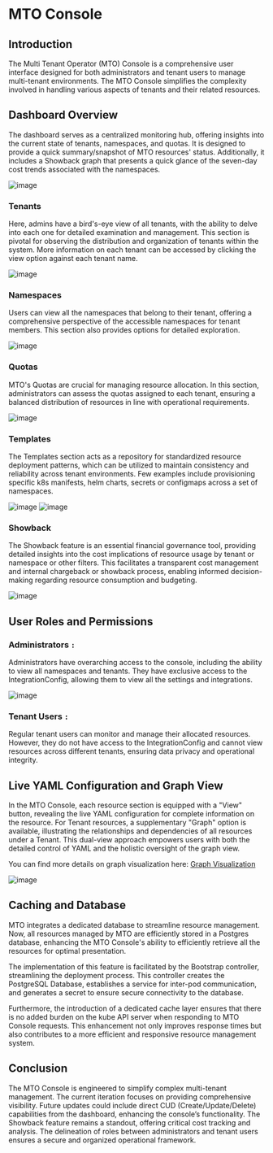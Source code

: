 # MTO Console

## Introduction

The Multi Tenant Operator (MTO) Console is a comprehensive user interface designed for both administrators and tenant users to manage multi-tenant environments. The MTO Console simplifies the complexity involved in handling various aspects of tenants and their related resources.

## Dashboard Overview

The dashboard serves as a centralized monitoring hub, offering insights into the current state of tenants, namespaces, and quotas. It is designed to provide a quick summary/snapshot of MTO resources' status. Additionally, it includes a Showback graph that presents a quick glance of the seven-day cost trends associated with the namespaces.

![image](../images/dashboard.png)

### Tenants

Here, admins have a bird's-eye view of all tenants, with the ability to delve into each one for detailed examination and management. This section is pivotal for observing the distribution and organization of tenants within the system. More information on each tenant can be accessed by clicking the view option against each tenant name.

![image](../images/tenants.png)

### Namespaces

Users can view all the namespaces that belong to their tenant, offering a comprehensive perspective of the accessible namespaces for tenant members. This section also provides options for detailed exploration.

![image](../images/namespaces.png)

### Quotas

MTO's Quotas are crucial for managing resource allocation. In this section, administrators can assess the quotas assigned to each tenant, ensuring a balanced distribution of resources in line with operational requirements.

![image](../images/quotas.png)

### Templates

The Templates section acts as a repository for standardized resource deployment patterns, which can be utilized to maintain consistency and reliability across tenant environments. Few examples include provisioning specific k8s manifests, helm charts, secrets or configmaps across a set of namespaces.

![image](../images/templates.png)
![image](../images/templateGroupInstances.png)

### Showback

The Showback feature is an essential financial governance tool, providing detailed insights into the cost implications of resource usage by tenant or namespace or other filters. This facilitates a transparent cost management and internal chargeback or showback process, enabling informed decision-making regarding resource consumption and budgeting.

![image](../images/showback.png)

## User Roles and Permissions

### Administrators `:`

Administrators have overarching access to the console, including the ability to view all namespaces and tenants. They have exclusive access to the IntegrationConfig, allowing them to view all the settings and integrations.

![image](../images/integrationConfig.png)

### Tenant Users `:`

Regular tenant users can monitor and manage their allocated resources. However, they do not have access to the IntegrationConfig and cannot view resources across different tenants, ensuring data privacy and operational integrity.

## Live YAML Configuration and Graph View

In the MTO Console, each resource section is equipped with a "View" button, revealing the live YAML configuration for complete information on the resource. For Tenant resources, a supplementary "Graph" option is available, illustrating the relationships and dependencies of all resources under a Tenant. This dual-view approach empowers users with both the detailed control of YAML and the holistic oversight of the graph view.

You can find more details on graph visualization here: [Graph Visualization](../reference-guides/graph-visualization.md)

![image](../images/tenants_graph.png)

## Caching and Database

MTO integrates a dedicated database to streamline resource management. Now, all resources managed by MTO are efficiently stored in a Postgres database, enhancing the MTO Console's ability to efficiently retrieve all the resources for optimal presentation.

The implementation of this feature is facilitated by the Bootstrap controller, streamlining the deployment process. This controller creates the PostgreSQL Database, establishes a service for inter-pod communication, and generates a secret to ensure secure connectivity to the database.

Furthermore, the introduction of a dedicated cache layer ensures that there is no added burden on the kube API server when responding to MTO Console requests. This enhancement not only improves response times but also contributes to a more efficient and responsive resource management system.

## Conclusion

The MTO Console is engineered to simplify complex multi-tenant management. The current iteration focuses on providing comprehensive visibility. Future updates could include direct CUD (Create/Update/Delete) capabilities from the dashboard, enhancing the console’s functionality. The Showback feature remains a standout, offering critical cost tracking and analysis. The delineation of roles between administrators and tenant users ensures a secure and organized operational framework.
